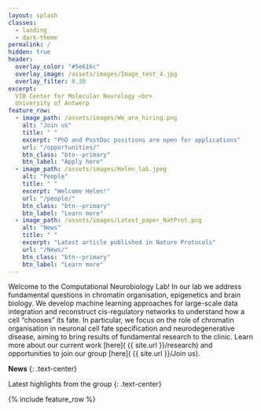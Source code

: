 ```yaml
---
layout: splash
classes:
  - landing
  - dark-theme
permalink: /
hidden: true
header:
  overlay_color: "#5e616c"
  overlay_image: /assets/images/Image_test_4.jpg
  overlay_filter: 0.30
excerpt: 
  VIB Center for Molecular Neurology <br>
  University of Antwerp
feature_row:
  - image_path: /assets/images/We_are_hiring.png
    alt: "Join us"
    title: " "
    excerpt: "PhD and PostDoc positions are open for applications"
    url: "/opportunities/"
    btn_class: "btn--primary"
    btn_label: "Apply here"
  - image_path: /assets/images/Helen_lab.jpeg
    alt: "People"
    title: " "
    excerpt: "Welcome Helen!"
    url: "/people/"
    btn_class: "btn--primary"
    btn_label: "Learn more"
  - image_path: /assets/images/Latest_paper_NatProt.png
    alt: "News"
    title: " "
    excerpt: "Latest article published in Nature Protocols"
    url: "/News/"
    btn_class: "btn--primary"
    btn_label: "Learn more"      
---
```


Welcome to the Computational Neurobiology Lab! In our lab we address fundamental questions in chromatin organisation, epigenetics and brain biology. We develop machine learning approaches for large-scale data integration and reconstruct cis-regulatory networks to understand how a cell “chooses” its fate. In particular, we focus on the role of chromatin organisation in neuronal cell fate specification and neurodegenerative disease, aiming to bring results of fundamental research to the clinic. Learn more about our current work [here]( {{ site.url }}/research) and opportunities to join our group [here]( {{ site.url }}/Join us).

**News**
{: .text-center}

Latest highlights from the group
{: .text-center}


{% include feature_row %}
